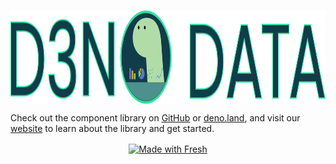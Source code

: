 <p align="center">
  <img align="center" src="./static/d3no-data-logo.svg" height="150px" alt="the d3no data logo: a deno dino deliberating between chart choices">  
</p>


Check out the component library on [GitHub](https://github.com/oslabs-beta/d3no-data/) or [deno.land](https://deno.land/x/d3nodata), and visit our [website](https://d3nodata.deno.dev/) to learn about the library and get started.


<p align="center">
  <a href="https://fresh.deno.dev" >
     <img align="center" width="197" height="37" src="https://fresh.deno.dev/fresh-badge-dark.svg" alt="Made with Fresh" />
  </a>
</p>
